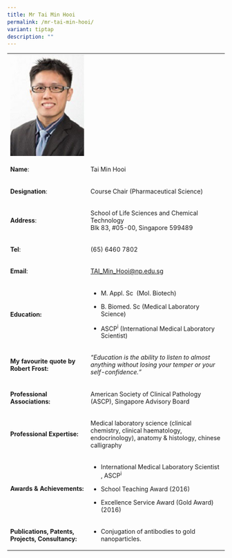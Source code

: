```yaml
---
title: Mr Tai Min Hooi
permalink: /mr-tai-min-hooi/
variant: tiptap
description: ""
---
```

<table style="minWidth: 50px">
<colgroup>
<col>
<col>
</colgroup>
<tbody>
<tr>
<td rowspan="1" colspan="1">
<div class="isomer-image-wrapper">
<img style="width: 100%" height="auto" width="100%" alt="Tai Min Hooi" src="/images/LSCT/Min_Hooi.jpg">
</div>
</td>
<td rowspan="1" colspan="1">
<p></p>
</td>
</tr>
<tr>
<td rowspan="1" colspan="1">
<p><strong>Name</strong>:&nbsp;&nbsp;&nbsp;&nbsp;&nbsp;&nbsp;&nbsp;&nbsp;&nbsp;&nbsp;&nbsp;&nbsp;&nbsp;&nbsp;&nbsp;&nbsp;&nbsp;&nbsp;&nbsp;&nbsp;&nbsp;&nbsp;&nbsp;&nbsp;&nbsp;</p>
</td>
<td rowspan="1" colspan="1">
<p>​Tai Min Hooi</p>
</td>
</tr>
<tr>
<td rowspan="1" colspan="1">
<p>​<strong>Designation</strong>:</p>
</td>
<td rowspan="1" colspan="1">
<p>Course Chair (Pharmaceutical​​ Science)</p>
</td>
</tr>
<tr>
<td rowspan="1" colspan="1">
<p><strong>Address</strong>: ​</p>
</td>
<td rowspan="1" colspan="1">
<p>School of Life Sciences and Chemical Technology
<br>Blk 83, #05-00, Singapore 599489​</p>
</td>
</tr>
<tr>
<td rowspan="1" colspan="1">
<p><strong>Tel</strong>: &nbsp;&nbsp;&nbsp; ​</p>
</td>
<td rowspan="1" colspan="1">
<p>(65) 6460 7802</p>
</td>
</tr>
<tr>
<td rowspan="1" colspan="1">
<p><strong>Email</strong>: ​</p>
</td>
<td rowspan="1" colspan="1">
<p><a href="mailto:TAI_Min_Hooi@np.edu.sg" rel="noopener noreferrer nofollow" target="_blank">TAI_Min_Hooi@np.edu.sg</a>
</p>
</td>
</tr>
<tr>
<td rowspan="1" colspan="1">
<p><strong>Education:</strong>
</p>
</td>
<td rowspan="1" colspan="1">
<ul data-tight="true" class="tight">
<li>
<p>M. Appl. Sc&nbsp; (Mol. Biotech)</p>
</li>
<li>
<p>B. Biomed. Sc (Medical Laboratory Science)</p>
</li>
<li>
<p>​ASCP<sup>i</sup> (International Medical Laboratory Scientist)</p>
</li>
</ul>
</td>
</tr>
<tr>
<td rowspan="1" colspan="1">
<p><strong>My favourite quote by Robert Frost:</strong>
</p>
</td>
<td rowspan="1" colspan="1">
<p><em>“Education is the ability to listen to almost anything without losing your temper or your self-confidence.”</em>
</p>
</td>
</tr>
<tr>
<td rowspan="1" colspan="1">
<p><strong>Professional Associations:</strong>
</p>
</td>
<td rowspan="1" colspan="1">
<p>​American Society of Clinical Pathology (ASCP), Singapore Advisory Board</p>
</td>
</tr>
<tr>
<td rowspan="1" colspan="1">
<p><strong>Professional Expertise​:</strong>
</p>
</td>
<td rowspan="1" colspan="1">
<p>Medical laboratory science (clinical chemistry, clinical haematology,
endocrinology), anatomy &amp; histology, chinese calligraphy</p>
</td>
</tr>
<tr>
<td rowspan="1" colspan="1">
<p><strong>Awards &amp; Achievements​:</strong>
</p>
</td>
<td rowspan="1" colspan="1">
<ul data-tight="true" class="tight">
<li>
<p>International Medical Laboratory Scientist , ASCP<sup>i</sup>
</p>
</li>
<li>
<p>School Teaching Award (2016)</p>
</li>
<li>
<p>​​Excellence Service Award (Gold Award) (2016)&nbsp;</p>
</li>
</ul>
</td>
</tr>
<tr>
<td rowspan="1" colspan="1">
<p><strong>Publications, Patents, Projects, Consultancy:</strong>
</p>
</td>
<td rowspan="1" colspan="1">
<ul data-tight="true" class="tight">
<li>
<p>​Conjugation of antibodies to gold nanoparticles.</p>
</li>
</ul>
</td>
</tr>
</tbody>
</table>
<p></p>